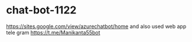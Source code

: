 # chat-bot-1122
https://sites.google.com/view/azurechatbot/home
 and also used web app tele gram
 https://t.me/Manikanta55bot
